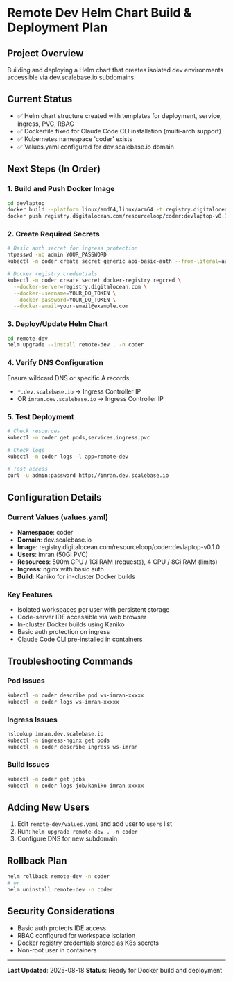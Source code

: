 # Remote Dev Helm Chart Build & Deployment Plan

## Project Overview
Building and deploying a Helm chart that creates isolated dev environments accessible via dev.scalebase.io subdomains.

## Current Status
- ✅ Helm chart structure created with templates for deployment, service, ingress, PVC, RBAC
- ✅ Dockerfile fixed for Claude Code CLI installation (multi-arch support)
- ✅ Kubernetes namespace 'coder' exists
- ✅ Values.yaml configured for dev.scalebase.io domain

## Next Steps (In Order)

### 1. Build and Push Docker Image
```bash
cd devlaptop
docker build --platform linux/amd64,linux/arm64 -t registry.digitalocean.com/resourceloop/coder:devlaptop-v0.1.0 .
docker push registry.digitalocean.com/resourceloop/coder:devlaptop-v0.1.0
```

### 2. Create Required Secrets
```bash
# Basic auth secret for ingress protection
htpasswd -nb admin YOUR_PASSWORD
kubectl -n coder create secret generic api-basic-auth --from-literal=auth='admin:$apr1$...'

# Docker registry credentials
kubectl -n coder create secret docker-registry regcred \
  --docker-server=registry.digitalocean.com \
  --docker-username=YOUR_DO_TOKEN \
  --docker-password=YOUR_DO_TOKEN \
  --docker-email=your-email@example.com
```

### 3. Deploy/Update Helm Chart
```bash
cd remote-dev
helm upgrade --install remote-dev . -n coder
```

### 4. Verify DNS Configuration
Ensure wildcard DNS or specific A records:
- `*.dev.scalebase.io` → Ingress Controller IP
- OR `imran.dev.scalebase.io` → Ingress Controller IP

### 5. Test Deployment
```bash
# Check resources
kubectl -n coder get pods,services,ingress,pvc

# Check logs
kubectl -n coder logs -l app=remote-dev

# Test access
curl -u admin:password http://imran.dev.scalebase.io
```

## Configuration Details

### Current Values (values.yaml)
- **Namespace**: coder
- **Domain**: dev.scalebase.io
- **Image**: registry.digitalocean.com/resourceloop/coder:devlaptop-v0.1.0
- **Users**: imran (50Gi PVC)
- **Resources**: 500m CPU / 1Gi RAM (requests), 4 CPU / 8Gi RAM (limits)
- **Ingress**: nginx with basic auth
- **Build**: Kaniko for in-cluster Docker builds

### Key Features
- Isolated workspaces per user with persistent storage
- Code-server IDE accessible via web browser
- In-cluster Docker builds using Kaniko
- Basic auth protection on ingress
- Claude Code CLI pre-installed in containers

## Troubleshooting Commands

### Pod Issues
```bash
kubectl -n coder describe pod ws-imran-xxxxx
kubectl -n coder logs ws-imran-xxxxx
```

### Ingress Issues
```bash
nslookup imran.dev.scalebase.io
kubectl -n ingress-nginx get pods
kubectl -n coder describe ingress ws-imran
```

### Build Issues
```bash
kubectl -n coder get jobs
kubectl -n coder logs job/kaniko-imran-xxxxx
```

## Adding New Users
1. Edit `remote-dev/values.yaml` and add user to `users` list
2. Run: `helm upgrade remote-dev . -n coder`
3. Configure DNS for new subdomain

## Rollback Plan
```bash
helm rollback remote-dev -n coder
# or
helm uninstall remote-dev -n coder
```

## Security Considerations
- Basic auth protects IDE access
- RBAC configured for workspace isolation
- Docker registry credentials stored as K8s secrets
- Non-root user in containers

---
**Last Updated**: 2025-08-18
**Status**: Ready for Docker build and deployment